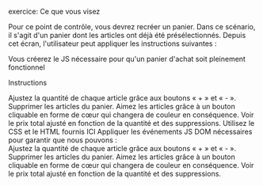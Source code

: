 exercice:
Ce que vous visez

Pour ce point de contrôle, vous devrez recréer un panier. Dans ce scénario, il s'agit d'un panier dont les articles ont déjà été présélectionnés. Depuis cet écran, l'utilisateur peut appliquer les instructions suivantes :

Vous créerez le JS nécessaire pour qu'un panier d'achat soit pleinement fonctionnel


Instructions

Ajustez la quantité de chaque article grâce aux boutons « + » et « - ».
Supprimer les articles du panier.
Aimez les articles grâce à un bouton cliquable en forme de cœur qui changera de couleur en conséquence.
Voir le prix total ajusté en fonction de la quantité et des suppressions.
Utilisez le CSS et le HTML fournis ICI
Appliquer les événements JS DOM nécessaires pour garantir que nous pouvons :   
Ajustez la quantité de chaque article grâce aux boutons « + » et « - ».
Supprimer les articles du panier.
Aimez les articles grâce à un bouton cliquable en forme de cœur qui changera de couleur en conséquence.
Voir le prix total ajusté en fonction de la quantité et des suppressions.
